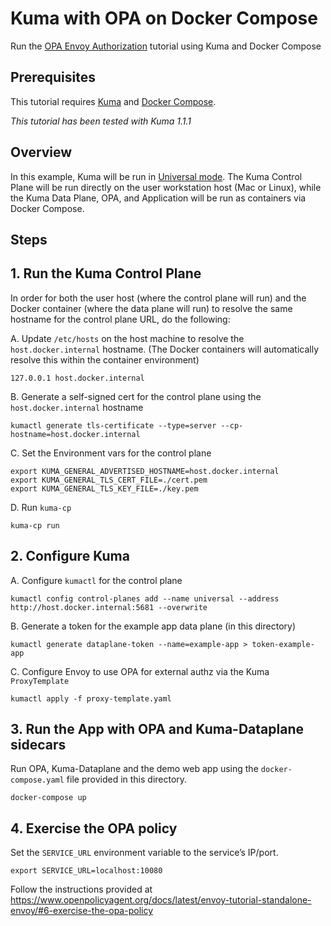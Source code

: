 # Kuma with OPA on Docker Compose

Run the [OPA Envoy Authorization](https://www.openpolicyagent.org/docs/latest/envoy-introduction/) tutorial using Kuma and Docker Compose

## Prerequisites

This tutorial requires [Kuma](https://kuma.io/install/1.1.1/) and [Docker Compose](https://docs.docker.com/compose/install/).

_This tutorial has been tested with Kuma 1.1.1_

## Overview

In this example, Kuma will be run in [Universal mode](https://kuma.io/docs/1.1.1/documentation/overview/#universal-mode). The Kuma Control Plane will be run directly on the user workstation host (Mac or Linux), while the Kuma Data Plane, OPA, and Application will be run as containers via Docker Compose.

## Steps

## 1. Run the Kuma Control Plane

In order for both the user host (where the control plane will run) and the Docker container (where the data plane will run) to resolve the same hostname for the control plane URL, do the following:

A. Update `/etc/hosts` on the host machine to resolve the `host.docker.internal` hostname.  (The Docker containers will automatically resolve this within the container environment)
```
127.0.0.1 host.docker.internal
```

B. Generate a self-signed cert for the control plane using the `host.docker.internal` hostname
```
kumactl generate tls-certificate --type=server --cp-hostname=host.docker.internal
```

C. Set the Environment vars for the control plane
```
export KUMA_GENERAL_ADVERTISED_HOSTNAME=host.docker.internal 
export KUMA_GENERAL_TLS_CERT_FILE=./cert.pem
export KUMA_GENERAL_TLS_KEY_FILE=./key.pem
```

D. Run `kuma-cp`
```
kuma-cp run
```

## 2. Configure Kuma

A. Configure `kumactl` for the control plane
```
kumactl config control-planes add --name universal --address http://host.docker.internal:5681 --overwrite
```

B. Generate a token for the example app data plane (in this directory)
```
kumactl generate dataplane-token --name=example-app > token-example-app
```

C. Configure Envoy to use OPA for external authz via the Kuma `ProxyTemplate`
```
kumactl apply -f proxy-template.yaml
```

## 3. Run the App with OPA and Kuma-Dataplane sidecars

Run OPA, Kuma-Dataplane and the demo web app using the `docker-compose.yaml` file provided in this directory.

```
docker-compose up
```

## 4. Exercise the OPA policy

Set the `SERVICE_URL` environment variable to the service’s IP/port.

```
export SERVICE_URL=localhost:10080
```

Follow the instructions provided at https://www.openpolicyagent.org/docs/latest/envoy-tutorial-standalone-envoy/#6-exercise-the-opa-policy
